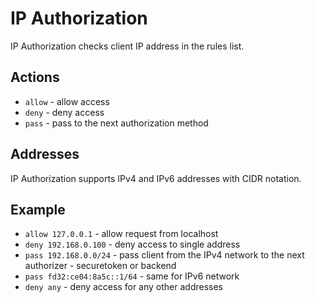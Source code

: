 # IP Authorization

IP Authorization checks client IP address in the rules list.

## Actions

- `allow` - allow access
- `deny` - deny access
- `pass` - pass to the next authorization method

## Addresses

IP Authorization supports IPv4 and IPv6 addresses with CIDR notation.

## Example

- `allow 127.0.0.1` - allow request from localhost
- `deny 192.168.0.100` - deny access to single address
- `pass 192.168.0.0/24` - pass client from the IPv4 network to the next authorizer - securetoken or backend
- `pass fd32:ce04:8a5c::1/64` - same for IPv6 network
- `deny any` - deny access for any other addresses